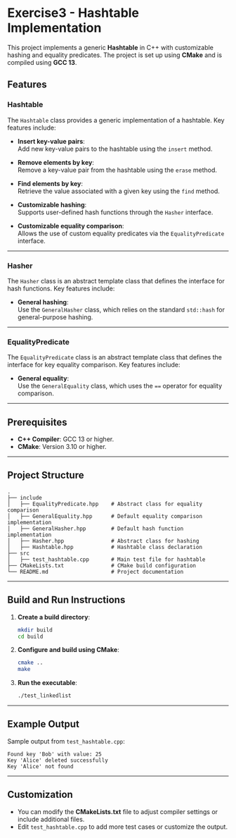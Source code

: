 # Exercise3 - Hashtable Implementation

This project implements a generic **Hashtable** in C++ with customizable hashing and equality predicates. The project is set up using **CMake** and is compiled using **GCC 13**.

## Features

### **Hashtable**
The `Hashtable` class provides a generic implementation of a hashtable. Key features include:

- **Insert key-value pairs**:  
  Add new key-value pairs to the hashtable using the `insert` method.

- **Remove elements by key**:  
  Remove a key-value pair from the hashtable using the `erase` method.

- **Find elements by key**:  
  Retrieve the value associated with a given key using the `find` method.

- **Customizable hashing**:  
  Supports user-defined hash functions through the `Hasher` interface.

- **Customizable equality comparison**:  
  Allows the use of custom equality predicates via the `EqualityPredicate` interface.

---

### **Hasher**
The `Hasher` class is an abstract template class that defines the interface for hash functions. Key features include:

- **General hashing**:  
  Use the `GeneralHasher` class, which relies on the standard `std::hash` for general-purpose hashing.

---

### **EqualityPredicate**
The `EqualityPredicate` class is an abstract template class that defines the interface for key equality comparison. Key features include:

- **General equality**:  
  Use the `GeneralEquality` class, which uses the `==` operator for equality comparison.

---

## Prerequisites

- **C++ Compiler**: GCC 13 or higher.
- **CMake**: Version 3.10 or higher.

---

## Project Structure

```
.
├── include
│   ├── EqualityPredicate.hpp    # Abstract class for equality comparison
│   ├── GeneralEquality.hpp      # Default equality comparison implementation
│   ├── GeneralHasher.hpp        # Default hash function implementation
│   ├── Hasher.hpp               # Abstract class for hashing
│   ├── Hashtable.hpp            # Hashtable class declaration
├── src
│   ├── test_hashtable.cpp       # Main test file for hashtable
├── CMakeLists.txt               # CMake build configuration
└── README.md                    # Project documentation
```

---

## Build and Run Instructions

1. **Create a build directory**:

   ```bash
   mkdir build
   cd build
   ```

2. **Configure and build using CMake**:

   ```bash
   cmake ..
   make
   ```

3. **Run the executable**:

   ```bash
   ./test_linkedlist
   ```

---

## Example Output

Sample output from `test_hashtable.cpp`:

```
Found key 'Bob' with value: 25
Key 'Alice' deleted successfully
Key 'Alice' not found
```

---

## Customization

- You can modify the **CMakeLists.txt** file to adjust compiler settings or include additional files.
- Edit `test_hashtable.cpp` to add more test cases or customize the output.
